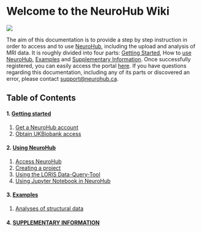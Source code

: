 # **Welcome to the NeuroHub Wiki**

![](https://neurohub.ca/images/logo-neurohub.png)

The aim of this documentation is to provide a step by step instruction in order to access and to use [NeuroHub](https://neurohub.ca/), including the upload and analysis of MRI data. 
It is roughly divided into four parts: [Getting Started](https://github.com/neurohub/neurohub_documentation/wiki/1.Getting-started), How to [use NeuroHub](https://github.com/neurohub/neurohub_documentation/wiki/Access-NeuroHub), [Examples](https://github.com/neurohub/neurohub_documentation/wiki/Examples) and [Supplementary Information](https://github.com/neurohub/neurohub_documentation/wiki/Supplementary-Information). 
Once successfully registered, you can easily access the portal [here](https://portal.neurohub.ca).
If you have questions regarding this documentation, including any of its parts or discovered an error, please contact support@neurohub.ca.


## Table of Contents
#### 1. [Getting started](https://github.com/neurohub/neurohub_documentation/wiki/1.0.Getting-started)
  1. [Get a NeuroHub account](https://github.com/neurohub/neurohub_documentation/wiki/1.1.Get-a-NeuroHub-account)
  1. [Obtain UKBiobank access](https://github.com/neurohub/neurohub_documentation/wiki/1.2.UKBiobank-Access-Request)

#### 2. [Using NeuroHub](https://github.com/neurohub/neurohub_documentation/wiki/2.0.Using-NeuroHub)
  1. [Access NeuroHub](https://github.com/neurohub/neurohub_documentation/wiki/2.1.Access-NeuroHub)
  2. [Creating a project](https://github.com/neurohub/neurohub_documentation/wiki/2.2.Creating-a-project)
  3. [Using the LORIS Data-Query-Tool](https://github.com/neurohub/neurohub_documentation/wiki/2.3.Using-the-LORIS-Data-Query-Tool-(DQT))
  4. [Using Jupyter Notebook in NeuroHub](https://github.com/neurohub/neurohub_documentation/wiki/2.4.Jupyter-Notebook)

#### 3. [Examples](https://github.com/neurohub/neurohub_documentation/wiki/3.0.Examples)
  1. [Analyses of structural data](https://github.com/neurohub/neurohub_documentation/wiki/3.1.Example-1-Analyses-of-structural-data)


#### 4. [SUPPLEMENTARY INFORMATION](https://github.com/neurohub/neurohub_documentation/wiki/4.0.Supplementary-Information)